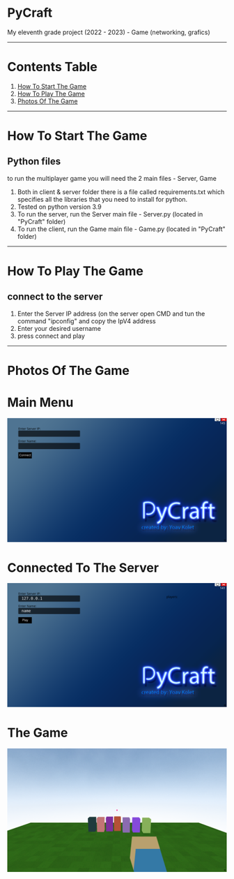# PyCraft
My eleventh grade project (2022 - 2023) - Game (networking, grafics)

----------------------------------------------------------------------

# Contents Table
1. [How To Start The Game](#How-To-Start-The-Game)
2. [How To Play The Game](#How-To-Play-The-Game)
3. [Photos Of The Game](#Photos-Of-The-Game)

----------------------------------------------------------------------

# How To Start The Game

## Python files
to run the multiplayer game you will need the 2 main files - Server, Game
1. Both in client & server folder there is a file called requirements.txt which specifies all the libraries that you need to install for python.
2. Tested on python version 3.9
3. To run the server, run the Server main file - Server.py (located in "PyCraft" folder)
4. To run the client, run the Game main file - Game.py (located in "PyCraft" folder)

----------------------------------------------------------------------

# How To Play The Game

## connect to the server
1. Enter the Server IP address (on the server open CMD and tun the command "ipconfig" and copy the IpV4 address
2. Enter your desired username
3. press connect and play

----------------------------------------------------------------------

# Photos Of The Game
# Main Menu
![Entry Page](https://github.com/K0LET/PyCraft/blob/main/pics/Screenshot%202023-06-17%20001424.png)
# Connected To The Server
![Connected to server](https://github.com/K0LET/PyCraft/blob/main/pics/Screenshot%202023-06-17%20001447.png)
# The Game
![Game](https://github.com/K0LET/PyCraft/blob/main/pics/Screenshot%202023-06-17%20001557.png)

